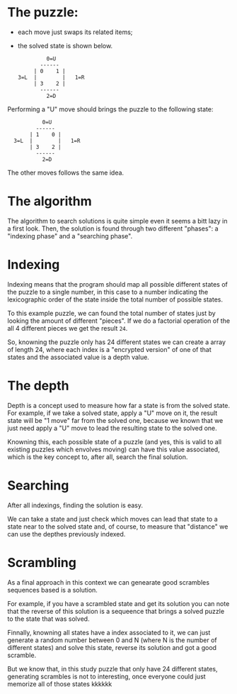 # The puzzle:
- each move just swaps its related items;
- the solved state is shown below.

               0=U
             ------
           | 0    1 |
      3=L  |        |   1=R
           | 3    2 |
             ------
               2=D

Performing a "U" move should brings the puzzle to the following state:

               0=U
             ------
           | 1    0 |
      3=L  |        |   1=R
           | 3    2 |
             ------
               2=D

The other moves follows the same idea.

# The algorithm

The algorithm to search solutions is quite simple even it seems a bitt lazy in a first look. Then, the solution is found through two different "phases": a "indexing phase" and a "searching phase".

# Indexing

Indexing means that the program should map all possible different states of the puzzle to a single number, in this case to a number indicating the lexicographic order of the state inside the total number of possible states.

To this example puzzle, we can found the total number of states just by looking the amount of different "pieces". If we do a factorial operation of the all 4 different pieces we get the result ```24```.

So, knowning the puzzle only has 24 different states we can create a array of length 24, where each index is a "encrypted version" of one of that states and the associated value is a depth value.

# The depth

Depth is a concept used to measure how far a state is from the solved state. For example, if we take a solved state, apply a "U" move on it, the result state will be "1 move" far from the solved one, because we known that we just need apply a "U" move to lead the resulting state to the solved one.

Knowning this, each possible state of a puzzle (and yes, this is valid to all existing puzzles which envolves moving) can have this value associated, which is the key concept to, after all, search the final solution.

# Searching

After all indexings, finding the solution is easy.

We can take a state and just check which moves can lead that state to a state near to the solved state and, of course, to measure that "distance" we can use the depthes previously indexed.

# Scrambling

As a final approach in this context we can genearate good scrambles sequences based is a solution.

For example, if you have a scrambled state and get its solution you can note that the reverse of this solution is a sequeence that brings a solved puzzle to the state that was solved.

Finnally, knowning all states have a index associated to it, we can just generate a random number between 0 and N (where N is the number of different states) and solve this state, reverse its solution and got a good scramble.

But we know that, in this study puzzle that only have 24 different states, generating scrambles is not to interesting, once everyone could just memorize all of those states kkkkkk
